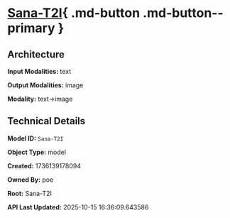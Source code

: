 # [Sana-T2I](https://poe.com/Sana-T2I){ .md-button .md-button--primary }

## Architecture

**Input Modalities:** text

**Output Modalities:** image

**Modality:** text->image


## Technical Details

**Model ID:** `Sana-T2I`

**Object Type:** model

**Created:** 1736139178094

**Owned By:** poe

**Root:** Sana-T2I

**API Last Updated:** 2025-10-15 16:36:09.643586
